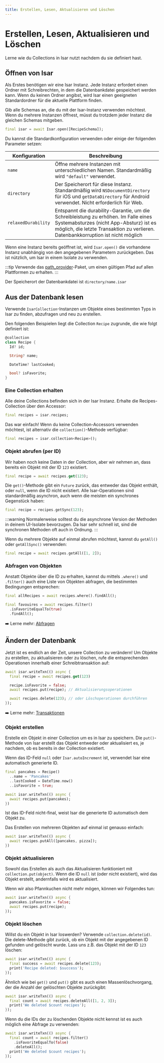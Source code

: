 ```yaml
---
title: Erstellen, Lesen, Aktualisieren und Löschen
---
```


# Erstellen, Lesen, Aktualisieren und Löschen

Lerne wie du Collections in Isar nutzt nachdem du sie definiert hast.

## Öffnen von Isar

Als Erstes benötigen wir eine Isar Instanz. Jede Instanz erfordert einen Ordner mit Schreibrechten, in dem die Datenbankdatei gespeichert werden kann. Wenn du keinen Ordner angibst, wird Isar einen geeigneten Standardordner für die aktuelle Plattform finden.

Gib alle Schemas an, die du mit der Isar-Instanz verwenden möchtest. Wenn du mehrere Instanzen öffnest, müsst du trotzdem jeder Instanz die gleichen Schemas mitgeben.

```dart
final isar = await Isar.open([RecipeSchema]);
```

Du kannst die Standardkonfiguration verwenden oder einige der folgenden Parameter setzen:

| Konfiguration       | Beschreibung                                                                                                                                                                                                        |
| ------------------- | ------------------------------------------------------------------------------------------------------------------------------------------------------------------------------------------------------------------- |
| `name`              | Öffne mehrere Instanzen mit unterschiedlichen Namen. Standardmäßig wird `"default"` verwendet.                                                                                                                      |
| `directory`         | Der Speicherort für diese Instanz. Standardmäßig wird `NSDocumentDirectory` für iOS und `getDataDirectory` für Android verwendet. Nicht erforderlich für Web.                                                       |
| `relaxedDurability` | Entspannt die durability-Garantie, um die Schreibleistung zu erhöhen. Im Falle eines Systemabsturzes (nicht App-Absturz) ist es möglich, die letzte Transaktion zu verlieren. Datenbankkorruption ist nicht möglich |

Wenn eine Instanz bereits geöffnet ist, wird `Isar.open()` die vorhandene Instanz unabhängig von den angegebenen Parametern zurückgeben. Das ist nützlich, um Isar in einem Isolate zu verwenden.

:::tip
Verwende das [path_provider](https://pub.dev/packages/path_provider)-Paket, um einen gültigen Pfad auf allen Plattformen zu erhalten.
:::

Der Speicherort der Datenbankdatei ist `directory/name.isar`

## Aus der Datenbank lesen

Verwende `IsarCollection`-Instanzen um Objekte eines bestimmten Typs in Isar zu finden, abzufragen und neu zu erstellen.

Den folgenden Beispielen liegt die Collection `Recipe` zugrunde, die wie folgt definiert ist:

```dart
@collection
class Recipe {
  Id? id;

  String? name;

  DateTime? lastCooked;

  bool? isFavorite;
}
```

### Eine Collection erhalten

Alle deine Collections befinden sich in der Isar Instanz. Erhalte die Recipes-Collection über den Accessor:

```dart
final recipes = isar.recipes;
```

Das war einfach! Wenn du keine Collection-Accessors verwenden möchtest, ist alternativ die `collection()`-Methode verfügbar:

```dart
final recipes = isar.collection<Recipe>();
```

### Objekt abrufen (per ID)

Wir haben noch keine Daten in der Collection, aber wir nehmen an, dass bereits ein Objekt mit der ID `123` existiert.

```dart
final recipe = await recipes.get(123);
```

Die `get()`-Methode gibt ein `Future` zurück, das entweder das Objekt enthält, oder `null`, wenn die ID nicht existiert. Alle Isar-Operationen sind standardmäßig asynchron, auch wenn die meisten ein synchrones Gegenstück haben:

```dart
final recipe = recipes.getSync(123);
```

:::warning
Normalerweise solltest du die asynchrone Version der Methoden in deinem UI-Isolate bevorzugen. Da Isar sehr schnell ist, sind die synchronen Methoden oft auch in Ordnung.
:::

Wenn du mehrere Objekte auf einmal abrufen möchtest, kannst du `getAll()` oder `getAllSync()` verwenden:

```dart
final recipe = await recipes.getAll([1, 2]);
```

### Abfragen von Objekten

Anstatt Objekte über die ID zu erhalten, kannst du mittels `.where()` und `.filter()` auch eine Liste von Objekten abfragen, die bestimmten Bedingungen entsprechen:

```dart
final allRecipes = await recipes.where().findAll();

final favouires = await recipes.filter()
  .isFavoriteEqualTo(true)
  .findAll();
```

➡️ Lerne mehr: [Abfragen](queries)

## Ändern der Datenbank

Jetzt ist es endlich an der Zeit, unsere Collection zu verändern! Um Objekte zu erstellen, zu aktualisieren oder zu löschen, rufe die entsprechenden Operationen innerhalb einer Schreibtransaktion auf:

```dart
await isar.writeTxn(() async {
  final recipe = await recipes.get(123)

  recipe.isFavorite = false;
  await recipes.put(recipe); // Aktualisierungsoperationen

  await recipes.delete(123); // oder Löschoperationen durchführen
});
```

➡️ Lerne mehr: [Transaktionen](transactions)

### Objekt erstellen

Erstelle ein Objekt in einer Collection um es in Isar zu speichern. Die `put()`-Methode von Isar erstellt das Objekt entweder oder aktualisiert es, je nachdem, ob es bereits in der Collection existiert.

Wenn das ID-Feld `null` oder `Isar.autoIncrement` ist, verwendet Isar eine automatisch generierte ID.

```dart
final pancakes = Recipe()
  ..name = 'Pancakes'
  ..lastCooked = DateTime.now()
  ..isFavorite = true;

await isar.writeTxn(() async {
  await recipes.put(pancakes);
})
```

Ist das ID-Feld nicht-final, weist Isar die generierte ID automatisch dem Objekt zu.

Das Erstellen von mehreren Objekten auf einmal ist genauso einfach:

```dart
await isar.writeTxn(() async {
  await recipes.putAll([pancakes, pizza]);
})
```

### Objekt aktualisieren

Sowohl das Erstellen als auch das Aktualisieren funktioniert mit `collection.put(object)`. Wenn die ID `null` ist (oder nicht existiert), wird das Objekt erstellt, andernfalls wird es aktualisiert.

Wenn wir also Pfannkuchen nicht mehr mögen, können wir Folgendes tun:

```dart
await isar.writeTxn(() async {
  pancakes.isFavorite = false;
  await recipes.put(recipe);
});
```

### Objekt löschen

Willst du ein Objekt in Isar loswerden? Verwende `collection.delete(id)`. Die delete-Methode gibt zurück, ob ein Objekt mit der angegebenen ID gefunden und gelöscht wurde. Lass uns z.B. das Objekt mit der ID `123` löschen:

```dart
await isar.writeTxn(() async {
  final success = await recipes.delete(123);
  print('Recipe deleted: $success');
});
```

Ähnlich wie bei `get()` und `put()` gibt es auch einen Massenlöschvorgang, der die Anzahl der gelöschten Objekte zurückgibt:

```dart
await isar.writeTxn(() async {
  final count = await recipes.deleteAll([1, 2, 3]);
  print('We deleted $count recipes');
});
```

Wenn du die IDs der zu löschenden Objekte nicht kennst ist es auch möglich eine Abfrage zu verwenden:

```dart
await isar.writeTxn(() async {
  final count = await recipes.filter()
    .isFavoriteEqualTo(false)
    .deleteAll();
  print('We deleted $count recipes');
});
```
